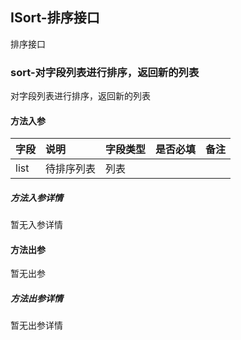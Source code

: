 ## ISort-排序接口

排序接口

### sort-对字段列表进行排序，返回新的列表

对字段列表进行排序，返回新的列表

#### 方法入参

| 字段 | 说明 | 字段类型 | 是否必填 | 备注 |
|:---|:---|:---|:---|:----|
| list | 待排序列表 | 列表 |  |  |

##### 方法入参详情

暂无入参详情

#### 方法出参

暂无出参

##### 方法出参详情

暂无出参详情




